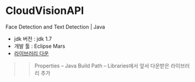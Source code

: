 # CloudVisionAPI
Face Detection and Text Detection | Java

- jdk 버전 : jdk 1.7
- 개발 툴 : Eclipse Mars
- [라이브러리 다운](https://jar-download.com/?search_box=google%20cloud%20vision)
>> Properties – Java Build Path – Libraries에서 앞서 다운받은 라이브러리 추가
